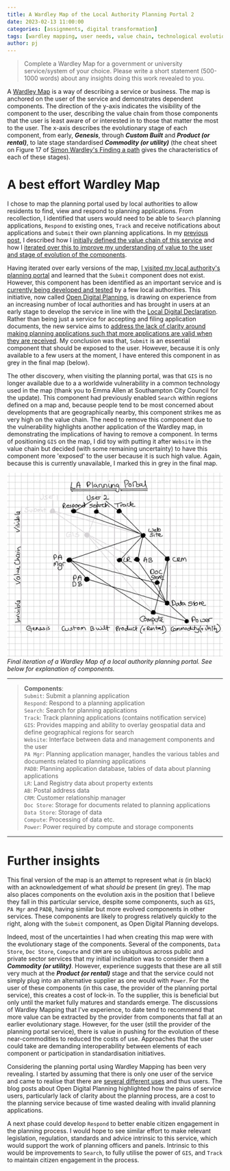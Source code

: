 ```yaml
---
title: A Wardley Map of the Local Authority Planning Portal 2
date: 2023-02-13 11:00:00 
categories: [assignments, digital transformation]
tags: [wardley mapping, user needs, value chain, technological evolution, digital planning] # always lowercase
author: pj
---
```

> Complete a Wardley Map for a government or university service/system of your choice. Please write a short statement (500-1000 words) about any insights doing this work revealed to you.

A [Wardley Map](https://www.youtube.com/watch?v=Ty6pOVEc3bA) is a way of describing a service or business. The map is anchored on the user of the service and demonstrates dependent components. The direction of the y-axis indicates the visibility of the component to the user, describing the value chain from those components that the user is least aware of or interested in to those that matter the most to the user. The x-axis describes the evolutionary stage of each component, from early, ***Genesis***, through ***Custom Built*** and ***Product (or rental)***, to late stage standardised ***Commodity (or utility)*** (the cheat sheet on Figure 17 of [Simon Wardley's Finding a path](https://medium.com/wardleymaps/finding-a-path-cdb1249078c0) gives the characteristics of each of these stages).

# A best effort Wardley Map
I chose to map the planning portal used by local authorities to allow residents to find, view and respond to planning applications. From recollection, I identified that users would need to be able to `Search` planning applications, `Respond` to existing ones, `Track` and receive notifications about applications and `Submit` their own planning applications. In my [previous post](/posts/IIPP0011-Wardley-Mapping/), I described how I [initially defined the value chain of this service](../IIPP0011-Wardley-Mapping/#describing-the-value-chain) and how I [iterated over this to improve my understanding of value to the user and stage of evolution of the components](/posts/IIPP0011-Wardley-Mapping/#iterating-the-value-chain).

Having iterated over early versions of the map, [I visited my local authority's planning portal](/posts/IIPP0011-Wardley-Mapping/#check-in-with-reality) and learned that the `Submit` component does not exist. However, this component has been identified as an important service and is [currently being developed and tested](https://dluhcdigital.blog.gov.uk/2021/06/30/mhclg-launch-two-beta-planning-products/) by a few local authorities. This initiative, now called [Open Digital Planning](https://opendigitalplanning.org/), is drawing on experience from an increasing number of local authorities and has brought in users at an early stage to develop the service in line with the [Local Digital Declaration](https://www.localdigital.gov.uk/what-is-the-declaration/). Rather than being just a service for accepting and filing application documents, the new service aims to [address the lack of clarity around making planning applications such that more applications are valid when they are received](https://dluhcdigital.blog.gov.uk/2022/06/28/digital-planning-reform-an-overview/). My conclusion was that, `Submit` is an essential component that should be exposed to the user. However, because it is only available to a few users at the moment, I have entered this component in as grey in the final map (below).

The other discovery, when visiting the planning portal, was that `GIS` is no longer available due to a a worldwide vulnerability in a common technology used in the map (thank you to Emma Allen at Southampton City Council for the update). This component had previously enabled `Search` within regions defined on a map and, because people tend to be most concerned about developments that are geographically nearby, this component strikes me as very high on the value chain. The need to remove this component due to the vulnerability highlights another application of the Wardley map, in demonstrating the implications of having to remove a component. In terms of positioning `GIS` on the map, I did toy with putting it after `Website` in the value chain but decided (with some remaining uncertainty) to have this component more 'exposed' to the user because it is such high value. Again, because this is currently unavailable, I marked this in grey in the final map.  

![Final iteration of the Wardley Map as described in the text](/assets/img/Wardley_map_final.png)
_Final iteration of a Wardley Map of a local authority planning portal. See below for explanation of components._

---
> **Components**:  
`Submit`: Submit a planning application  
`Respond`: Respond to a planning application  
`Search`: Search for planning applications  
`Track`: Track planning applications (contains notification service)    
`GIS`: Provides mapping and ability to overlay geospatial data and define geographical regions for search  
`Website`: Interface between data and management components and the user  
`PA Mgr`: Planning application manager, handles the various tables and documents related to planning applications  
`PADB`: Planning application database, tables of data about planning applications  
`LR`: Land Registry data about property extents  
`AB`: Postal address data  
`CRM`: Customer relationship manager  
`Doc Store`: Storage for documents related to planning applications  
`Data Store`: Storage of data  
`Compute`: Processing of data etc.  
`Power`: Power required by compute and storage components  
---


# Further insights
This final version of the map is an attempt to represent what _is_ (in black) with an acknowledgement of what _should be_ present (in grey). The map also places components on the evolution axis in the position that I believe they fall in this particular service, despite some components, such as `GIS`, `PA Mgr` and `PADB`, having similar but more evolved components in other services. These components are likely to progress relatively quickly to the right, along with the `Submit` component, as Open Digital Planning develops. 

Indeed, most of the uncertainties I had when creating this map were with the evolutionary stage of the components. Several of the components, `Data Store`, `Doc Store`, `Compute` and `CRM` are so ubiquitous across public and private sector services that my initial inclination was to consider them a ***Commodity (or utility)***. However, experience suggests that these are all still very much at the ***Product (or rental)*** stage and that the service could not simply plug into an alternative supplier as one would with `Power`. For the user of these components (in this case, the provider of the planning portal service), this creates a cost of lock-in. To the supplier, this is beneficial but only until the market fully matures and standards emerge. The discussions of Wardley Mapping that I've experience, to date tend to recommend that more value can be extracted by the provider from components that fall at an earlier evolutionary stage. However, for the user (still the provider of the planning portal service), there is value in pushing for the evolution of these near-commodities to reduced the costs of use. Approaches that the user could take are demanding interoperability between elements of each component or participation in standardisation initiatives.

Considering the planning portal using Wardley Mapping has been very revealing. I started by assuming that there is only one user of the service and came to realise that there are [several different uses](https://dluhcdigital.blog.gov.uk/2022/06/28/digital-planning-reform-an-overview/) and thus users. The blog posts about Open Digital Planning highlighted how the pains of service users, particularly lack of clarity about the planning process, are a cost to the planning service because of time wasted dealing with invalid planning applications. 

A next phase could develop `Respond` to better enable citizen engagement in the planning process. I would hope to see similar effort to make relevant legislation, regulation, standards and advice intrinsic to this service, which would support the work of planning officers and panels. Intrinsic to this would be improvements to `Search`, to fully utilise the power of `GIS`, and `Track` to maintain citizen engagement in the process.  

